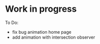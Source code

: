 # Work in progress

To Do: 
- fix bug animation home page
- add animation with intersection observer
